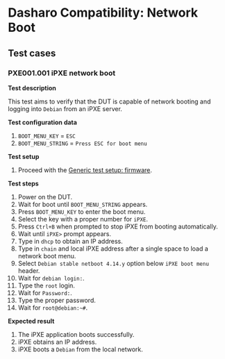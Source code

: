 # Dasharo Compatibility: Network Boot

## Test cases

### PXE001.001 iPXE network boot

**Test description**

This test aims to verify that the DUT is capable of network booting and logging
into `Debian` from an iPXE server.

**Test configuration data**

1. `BOOT_MENU_KEY` = `ESC`
2. `BOOT_MENU_STRING` = `Press ESC for boot menu`

**Test setup**

1. Proceed with the [Generic test setup: firmware](generic-test-setup.md#firmware).

**Test steps**

1. Power on the DUT.
2. Wait for boot until `BOOT_MENU_STRING` appears.
3. Press `BOOT_MENU_KEY` to enter the boot menu.
4. Select the key with a proper number for `iPXE`.
5. Press `Ctrl+B` when prompted to stop iPXE from booting automatically.
6. Wait until `iPXE>` prompt appears.
7. Type in `dhcp` to obtain an IP address.
8. Type in `chain` and local iPXE address after a single space to load a network
boot menu.
8. Select `Debian stable netboot 4.14.y` option below `iPXE boot menu` header.
9.  Wait for `debian login:`.
10. Type the `root` login.
11. Wait for `Password:`.
12. Type the proper password.
13. Wait for `root@debian:~#`.

**Expected result**

1. The iPXE application boots successfully.
2. iPXE obtains an IP address.
3. iPXE boots a `Debian` from the local network.
